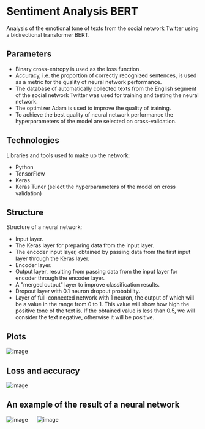 # Sentiment Analysis BERT

Analysis of the emotional tone of texts from the social network Twitter using a bidirectional transformer BERT.

## Parameters

<ul>
	<li>Binary cross-entropy is used as the loss function.</li>
	<li>Accuracy, i.e. the proportion of correctly recognized sentences, is used as a metric for the quality of neural network performance.</li>
	<li>The database of automatically collected texts from the English segment of the social network Twitter was used for training and testing the neural network.</li>
	<li>The optimizer Adam is used to improve the quality of training.</li>
	<li>To achieve the best quality of neural network performance the hyperparameters of the model are selected on cross-validation.</li>
</ul>

## Technologies

<p>Libraries and tools used to make up the network:</p>

<ul>
	<li>Python</li>
    	<li>TensorFlow</li>
  	<li>Keras</li>
  	<li>Keras Tuner (select the hyperparameters of the model on cross validation)</li>
</ul>

## Structure

Structure of a neural network:

<ul>
	<li>Input layer.</li>
    	<li>The Keras layer for preparing data from the input layer.</li>
    	<li>The encoder input layer, obtained by passing data from the first input layer through the Keras layer.</li>
    	<li>Encoder layer.</li>
    	<li>Output layer, resulting from passing data from the input layer for encoder through the encoder layer.</li>
    	<li>A "merged output" layer to improve classification results.</li>
    	<li>Dropout layer with 0.1 neuron dropout probability.</li>
    	<li>Layer of full-connected network with 1 neuron, the output of which will be a value in the range from 0 to 1. This value will show how high the positive tone of the text is. If the obtained value is less than 0.5, we will consider the text negative, otherwise it will be positive.</li>
</ul>


## Plots

![image](https://user-images.githubusercontent.com/54866075/126515847-d09486e7-9234-4210-a442-790f12d94d27.png)

## Loss and accuracy

![image](https://user-images.githubusercontent.com/54866075/126515923-5e9c8788-ee6f-46b1-b7d2-1b697839d4ae.png)

## An example of the result of a neural network

![image](https://user-images.githubusercontent.com/54866075/126515872-fbee9a65-b44d-466c-a6dd-aa2c141cc266.png)      ![image](https://user-images.githubusercontent.com/54866075/126515884-0f62b101-9557-4f93-a967-f8049530ff39.png)
